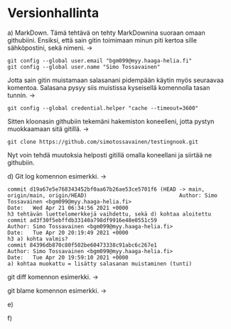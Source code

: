 # Versionhallinta

a) MarkDown. Tämä tehtävä on tehty MarkDownina suoraan omaan githubiini. Ensiksi, että sain gitin toimimaan minun piti kertoa sille sähköpostini, sekä nimeni. ->

	git config --global user.email "bgm099@myy.haaga-helia.fi"
	git config --global user.name "Simo Tossavainen"	

Jotta sain gitin muistamaan salasanani pidempään käytin myös seuraavaa komentoa. Salasana pysyy siis muistissa kyseisellä komennolla tasan tunnin. ->

	git config --global credential.helper "cache --timeout=3600"

Sitten kloonasin githubiin tekemäni hakemiston koneelleni, jotta pystyn muokkaamaan sitä gitillä. ->

	git clone https://github.com/simotossavainen/testingnook.git

Nyt voin tehdä muutoksia helposti gitillä omalla koneellani ja siirtää ne githubiin.

d) Git log komennon esimerkki. ->

	commit d19a67e5e768343452bf0aa67b26ae53ce5701f6 (HEAD -> main, origin/main, origin/HEAD)                             Author: Simo Tossavainen <bgm099@myy.haaga-helia.fi>                                                                 Date:   Wed Apr 21 06:34:56 2021 +0000                                                                                                                                                                                                        h3 tehtävän luettelomerkkejä vaihdettu, sekä d) kohtaa aloitettu                                                                                                                                                                      commit ad3f30f5ebffdb33140a798df9916e48e0551c59                                                                      Author: Simo Tossavainen <bgm099@myy.haaga-helia.fi>                                                                 Date:   Tue Apr 20 20:19:49 2021 +0000                                                                                                                                                                                                        h3 a) kohta valmis?                                                                                                                                                                                                                   commit 84396db870c80f502be60473338c91abc6c267e1                                                                      Author: Simo Tossavainen <bgm099@myy.haaga-helia.fi>                                                                 Date:   Tue Apr 20 19:59:10 2021 +0000                                                                                                                                                                                                        a) kohtaa muokattu = lisätty salasanan muistaminen (tunti)                                                                                                                                                                            

git diff komennon esimerkki. ->



git blame komennon esimerkki. ->




e)

f)

